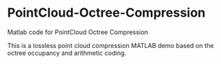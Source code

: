 # PointCloud-Octree-Compression

Matlab code for PointCloud Octree Compression

This is a lossless point cloud compression MATLAB demo based on the octree occupancy and arithmetic coding.

